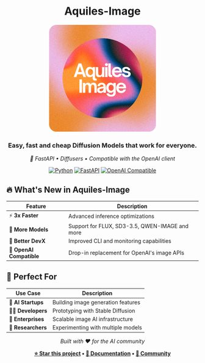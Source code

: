 <div align="center">

# Aquiles-Image

<img src="aquilesimage/static/aquilesim.png" alt="Aquiles-Image Logo" width="280"/>

### **Easy, fast and cheap Diffusion Models that work for everyone.**

*🚀 FastAPI • Diffusers • Compatible with the OpenAI client*

[![Python](https://img.shields.io/badge/Python-3.8+-blue.svg)](https://python.org)
[![FastAPI](https://img.shields.io/badge/FastAPI-Latest-green.svg)](https://fastapi.tiangolo.com)
[![OpenAI Compatible](https://img.shields.io/badge/OpenAI-Compatible-orange.svg)](https://platform.openai.com/docs/api-reference/images)


</div>

## 🔥 What's New in Aquiles-Image

| Feature | Description |
|---------|-------------|
| ⚡ **3x Faster** | Advanced inference optimizations |
| 🎨 **More Models** | Support for FLUX, SD3-3.5, QWEN-IMAGE and more |
| 🔧 **Better DevX** | Improved CLI and monitoring capabilities |
| 🔌 **OpenAI Compatible** | Drop-in replacement for OpenAI's image APIs |

## 🎯 Perfect For

<div align="center">

| Use Case | Description |
|----------|-------------|
| 🚀 **AI Startups** | Building image generation features |
| 👨‍💻 **Developers** | Prototyping with Stable Diffusion |
| 🏢 **Enterprises** | Scalable image AI infrastructure |
| 🔬 **Researchers** | Experimenting with multiple models |

</div>


<div align="center">

*Built with ❤️ for the AI community*

**[⭐ Star this project](https://github.com/Aquiles-ai/Aquiles-Image) • [📖 Documentation](#) • [💬 Community](#)**

</div>